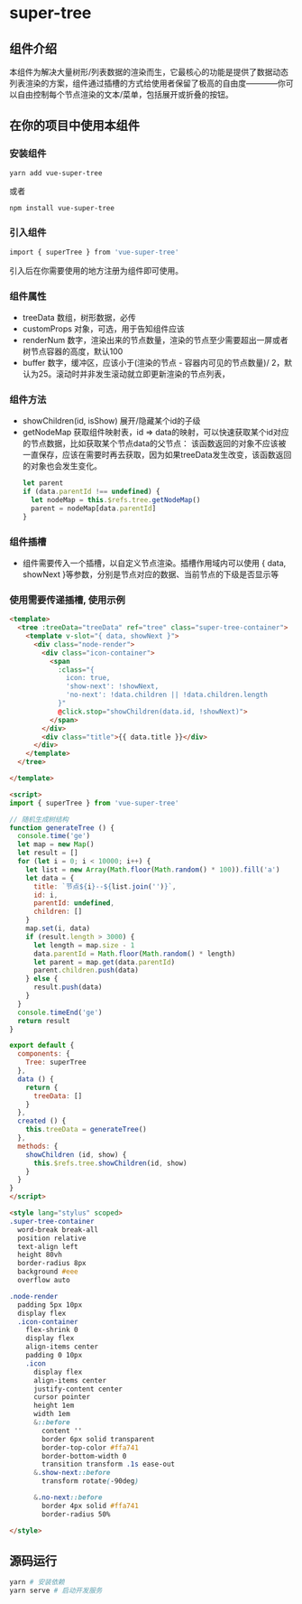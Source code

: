 # super-tree

## 组件介绍
本组件为解决大量树形/列表数据的渲染而生，它最核心的功能是提供了数据动态列表渲染的方案，组件通过插槽的方式给使用者保留了极高的自由度————你可以自由控制每个节点渲染的文本/菜单，包括展开或折叠的按钮。

## 在你的项目中使用本组件

### 安装组件
```
yarn add vue-super-tree
```
或者
```bash
npm install vue-super-tree
```

### 引入组件
```bash
import { superTree } from 'vue-super-tree'
```
引入后在你需要使用的地方注册为组件即可使用。

### 组件属性
- treeData 数组，树形数据，必传
- customProps 对象，可选，用于告知组件应该
- renderNum 数字，渲染出来的节点数量，渲染的节点至少需要超出一屏或者树节点容器的高度，默认100
- buffer 数字，缓冲区，应该小于(渲染的节点 - 容器内可见的节点数量)/ 2，默认为25。滚动时并非发生滚动就立即更新渲染的节点列表，

### 组件方法
- showChildren(id, isShow) 展开/隐藏某个id的子级
- getNodeMap 获取组件映射表，id => data的映射，可以快速获取某个id对应的节点数据，比如获取某个节点data的父节点：
  该函数返回的对象不应该被一直保存，应该在需要时再去获取，因为如果treeData发生改变，该函数返回的对象也会发生变化。
  ```js
  let parent
  if (data.parentId !== undefined) {
    let nodeMap = this.$refs.tree.getNodeMap()
    parent = nodeMap[data.parentId]
  }

  ```

### 组件插槽
- 组件需要传入一个插槽，以自定义节点渲染。插槽作用域内可以使用 { data, showNext }等参数，分别是节点对应的数据、当前节点的下级是否显示等

### 使用需要传递插槽, 使用示例
```html
<template>
  <tree :treeData="treeData" ref="tree" class="super-tree-container">
    <template v-slot="{ data, showNext }">
      <div class="node-render">
        <div class="icon-container">
          <span
            :class="{
              icon: true,
              'show-next': !showNext,
              'no-next': !data.children || !data.children.length
            }"
            @click.stop="showChildren(data.id, !showNext)">
          </span>
        </div>
        <div class="title">{{ data.title }}</div>
      </div>
    </template>
  </tree>

</template>

<script>
import { superTree } from 'vue-super-tree'

// 随机生成树结构
function generateTree () {
  console.time('ge')
  let map = new Map()
  let result = []
  for (let i = 0; i < 10000; i++) {
    let list = new Array(Math.floor(Math.random() * 100)).fill('a')
    let data = {
      title: `节点${i}--${list.join('')}`,
      id: i,
      parentId: undefined,
      children: []
    }
    map.set(i, data)
    if (result.length > 3000) {
      let length = map.size - 1
      data.parentId = Math.floor(Math.random() * length)
      let parent = map.get(data.parentId)
      parent.children.push(data)
    } else {
      result.push(data)
    }
  }
  console.timeEnd('ge')
  return result
}

export default {
  components: {
    Tree: superTree
  },
  data () {
    return {
      treeData: []
    }
  },
  created () {
    this.treeData = generateTree()
  },
  methods: {
    showChildren (id, show) {
      this.$refs.tree.showChildren(id, show)
    }
  }
}
</script>

<style lang="stylus" scoped>
.super-tree-container
  word-break break-all
  position relative
  text-align left
  height 80vh
  border-radius 8px
  background #eee
  overflow auto

.node-render
  padding 5px 10px
  display flex
  .icon-container
    flex-shrink 0
    display flex
    align-items center
    padding 0 10px
    .icon
      display flex
      align-items center
      justify-content center
      cursor pointer
      height 1em
      width 1em
      &::before
        content ''
        border 6px solid transparent
        border-top-color #ffa741
        border-bottom-width 0
        transition transform .1s ease-out
      &.show-next::before
        transform rotate(-90deg)

      &.no-next::before
        border 4px solid #ffa741
        border-radius 50%

</style>

```





## 源码运行


```bash
yarn # 安装依赖
yarn serve # 启动开发服务
```

